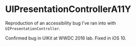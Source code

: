 # UIPresentationControllerA11Y

Reproduction of an accessibility bug I've ran into with `UIPresentationController`.

Confirmed bug in UIKit at WWDC 2016 lab. Fixed in iOS 10.
